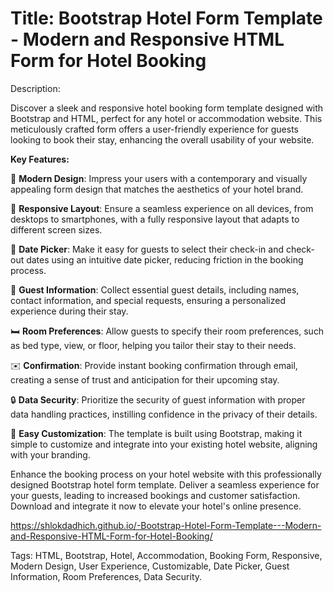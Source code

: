 
# Title: Bootstrap Hotel Form Template - Modern and Responsive HTML Form for Hotel Booking

Description:

Discover a sleek and responsive hotel booking form template designed with Bootstrap and HTML, perfect for any hotel or accommodation website. This meticulously crafted form offers a user-friendly experience for guests looking to book their stay, enhancing the overall usability of your website.

**Key Features:**

🏨 **Modern Design**: Impress your users with a contemporary and visually appealing form design that matches the aesthetics of your hotel brand.

📱 **Responsive Layout**: Ensure a seamless experience on all devices, from desktops to smartphones, with a fully responsive layout that adapts to different screen sizes.

📅 **Date Picker**: Make it easy for guests to select their check-in and check-out dates using an intuitive date picker, reducing friction in the booking process.

👥 **Guest Information**: Collect essential guest details, including names, contact information, and special requests, ensuring a personalized experience during their stay.

🛏️ **Room Preferences**: Allow guests to specify their room preferences, such as bed type, view, or floor, helping you tailor their stay to their needs.

✉️ **Confirmation**: Provide instant booking confirmation through email, creating a sense of trust and anticipation for their upcoming stay.

🔒 **Data Security**: Prioritize the security of guest information with proper data handling practices, instilling confidence in the privacy of their details.

🔧 **Easy Customization**: The template is built using Bootstrap, making it simple to customize and integrate into your existing hotel website, aligning with your branding.

Enhance the booking process on your hotel website with this professionally designed Bootstrap hotel form template. Deliver a seamless experience for your guests, leading to increased bookings and customer satisfaction. Download and integrate it now to elevate your hotel's online presence.

https://shlokdadhich.github.io/-Bootstrap-Hotel-Form-Template---Modern-and-Responsive-HTML-Form-for-Hotel-Booking/

Tags: HTML, Bootstrap, Hotel, Accommodation, Booking Form, Responsive, Modern Design, User Experience, Customizable, Date Picker, Guest Information, Room Preferences, Data Security.
